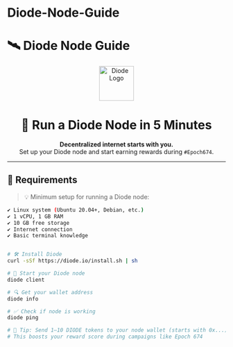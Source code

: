 # Diode-Node-Guide
# 🛰️ Diode Node Guide

<p align="center">
  <img src="https://diode.io/img/diode-logo.svg" height="80" alt="Diode Logo" />
</p>

<h1 align="center">🚀 Run a Diode Node in 5 Minutes</h1>

<p align="center">
  <b>Decentralized internet starts with you.</b><br>
  Set up your Diode node and start earning rewards during <code>#Epoch674</code>.
</p>

---

## 🧰 Requirements

> 💡 Minimum setup for running a Diode node:

```bash
✔️ Linux system (Ubuntu 20.04+, Debian, etc.)
✔️ 1 vCPU, 1 GB RAM
✔️ 10 GB free storage
✔️ Internet connection
✔️ Basic terminal knowledge


# 🛠️ Install Diode
curl -sSf https://diode.io/install.sh | sh

# 🚀 Start your Diode node
diode client

# 🔍 Get your wallet address
diode info

# ✅ Check if node is working
diode ping

# 🎯 Tip: Send 1–10 DIODE tokens to your node wallet (starts with 0x...)
# This boosts your reward score during campaigns like Epoch 674


